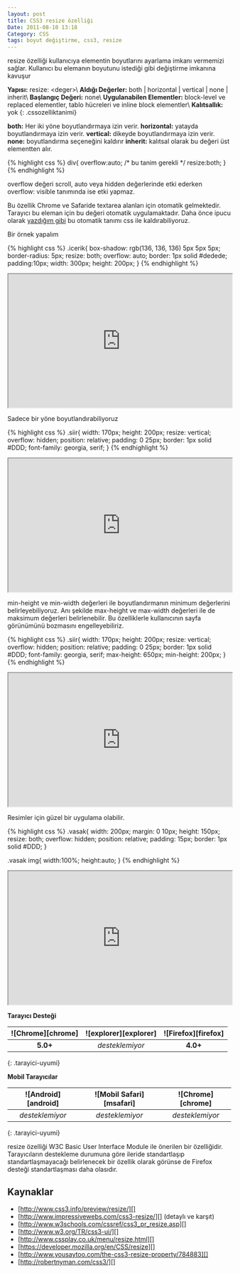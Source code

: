 ```yaml
---
layout: post
title: CSS3 resize özelliği
Date: 2011-08-10 13:18
Category: CSS
tags: boyut değiştirme, css3, resize
---
```


resize özelliği kullanıcıya elementin boyutlarını ayarlama imkanı
vermemizi sağlar. Kullanıcı bu elemanın boyutunu istediği gibi
değiştirme imkanına kavuşur

**Yapısı:** resize: <deger\>\\
**Aldığı Değerler:** both | horizontal | vertical | none | inherit\\
**Başlangıç Değeri:** none\\
**Uygulanabilen Elementler:** block-level ve replaced elementler, tablo
hücreleri ve inline block elementler\\
**Kalıtsallık:** yok
{: .cssozelliktanimi}

**both:** Her iki yöne boyutlandırmaya izin verir.
**horizontal:** yatayda boyutlandırmaya izin verir.
**vertical:** dikeyde boyutlandırmaya izin verir.
**none:** boyutlandırma seçeneğini kaldırır
**inherit:** kalıtsal olarak bu değeri üst elementten alır.

{% highlight css %}
div{
	overflow:auto; /* bu tanim gerekli */
	resize:both;
}
{% endhighlight %}

overflow değeri scroll, auto veya hidden değerlerinde etki ederken
overflow: visible tanımında ise etki yapmaz.

Bu özellik Chrome ve Safaride textarea alanları için otomatik
gelmektedir. Tarayıcı bu eleman için bu değeri otomatik uygulamaktadır.
Daha önce ipucu olarak [yazdığım gibi][] bu otomatik tanımı css ile
kaldırabiliyoruz.

Bir örnek yapalım

{% highlight css %}
.icerik{
    box-shadow: rgb(136, 136, 136) 5px 5px 5px;
    border-radius: 5px;
    resize: both;
    overflow: auto;
    border: 1px solid #dedede;
    padding:10px;
    width: 300px;
    height: 200px;
}
{% endhighlight %}

<iframe style="width: 100%; height: 300px" src="http://jsfiddle.net/fatihhayri/aDnP6/3/embedded/result,css,html"></iframe>

Sadece bir yöne boyutlandırabiliyoruz

{% highlight css %}
.siir{
    width: 170px;
    height: 200px;
    resize: vertical;
    overflow: hidden;
    position: relative;
    padding: 0 25px;
    border: 1px solid #DDD;
    font-family: georgia, serif;
}
{% endhighlight %}

<iframe style="width: 100%; height: 300px" src="http://jsfiddle.net/fatihhayri/k2wHc/2/embedded/result,css,html"></iframe>

min-height ve min-width değerleri ile boyutlandırmanın minimum
değerlerini belirleyebiliyoruz. Anı şekilde max-height ve max-width
değerleri ile de maksimum değerleri belirlenebilir. Bu özelliklerle
kullanıcının sayfa görünümünü bozmasını engelleyebiliriz.

{% highlight css %}
.siir{
    width: 170px;
    height: 200px;
    resize: vertical;
    overflow: hidden;
    position: relative;
    padding: 0 25px;
    border: 1px solid #DDD;
    font-family: georgia, serif;
    max-height: 650px;
    min-height: 200px;
}
{% endhighlight %}

<iframe style="width: 100%; height: 300px" src="http://jsfiddle.net/fatihhayri/yLZDQ/embedded/result,css,html"></iframe>

Resimler için güzel bir uygulama olabilir.

{% highlight css %}
.vasak{
	width: 200px;
	margin: 0 10px;
	height: 150px;
	resize: both;
	overflow: hidden;
	position: relative;
	padding: 15px;
	border: 1px solid #DDD;
}

.vasak img{
	width:100%;
	height:auto;
}
{% endhighlight %}

<iframe style="width: 100%; height: 300px" src="http://jsfiddle.net/fatihhayri/Xk3Gr/8/embedded/result,css,html"></iframe>

**Tarayıcı Desteği**

|![Chrome][chrome]|![explorer][explorer]|![Firefox][firefox]|
|:-----------------:|:---------------:|:-------------------:|
|**5.0+**|*desteklemiyor*|**4.0+**|
{: .tarayici-uyumi}

**Mobil Tarayıcılar**

|![Android][android] | ![Mobil Safari][msafari] | ![Chrome][chrome] |
|:------------------------:|:----------------------:|:-------------------:|
|*desteklemiyor*|*desteklemiyor*|*desteklemiyor*|
{: .tarayici-uyumi}


resize özelliği W3C Basic User Interface Module ile önerilen bir
özelliğidir. Tarayıcıların destekleme durumuna göre ileride
standartlaşıp standartlaşmayacağı belirlenecek bir özellik olarak
görünse de Firefox desteği standartlaşması daha olasıdır.

## Kaynaklar

-   [http://www.css3.info/preview/resize/][]
-   [http://www.impressivewebs.com/css3-resize/][] (detaylı ve karşıt)
-   [http://www.w3schools.com/cssref/css3_pr_resize.asp][]
-   [http://www.w3.org/TR/css3-ui/][]
-   [http://www.cssplay.co.uk/menu/resize.html][]
-   [https://developer.mozilla.org/en/CSS/resize][]
-   [http://www.yousaytoo.com/the-css3-resize-property/784883][]
-   [http://robertnyman.com/css3/][]

  [yazdığım gibi]: http://www.fatihhayrioglu.com/css-ipucu-27-chrome-ve-safaride-textarea-genisletme-islevini-kaldirma/
  [http://www.css3.info/preview/resize/]: http://www.css3.info/preview/resize/
  [http://www.impressivewebs.com/css3-resize/]: http://www.impressivewebs.com/css3-resize/
  [http://www.w3schools.com/cssref/css3_pr_resize.asp]: http://www.w3schools.com/cssref/css3_pr_resize.asp
  [http://www.w3.org/TR/css3-ui/]: http://www.w3.org/TR/css3-ui/
  [http://www.cssplay.co.uk/menu/resize.html]: http://www.cssplay.co.uk/menu/resize.html
  [https://developer.mozilla.org/en/CSS/resize]: https://developer.mozilla.org/en/CSS/resize
  [http://www.yousaytoo.com/the-css3-resize-property/784883]: http://www.yousaytoo.com/the-css3-resize-property/784883
  [http://robertnyman.com/css3/]: http://robertnyman.com/css3/

